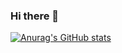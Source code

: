 ### Hi there 👋

[![Anurag's GitHub stats](https://github-readme-stats.vercel.app/api?username=fabioferro54815&show_icons=true&theme=radical)](https://github.com/fabioferro54815/github-readme-stats)
